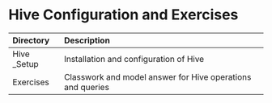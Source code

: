 # Hive Configuration and Exercises

|       Directory      |                       Description                                         |
| :------------------- | :------------------------------------------------------------------------ |
| Hive _Setup          | Installation and configuration of Hive                                    |
| Exercises            | Classwork and model answer for Hive operations and queries                |
